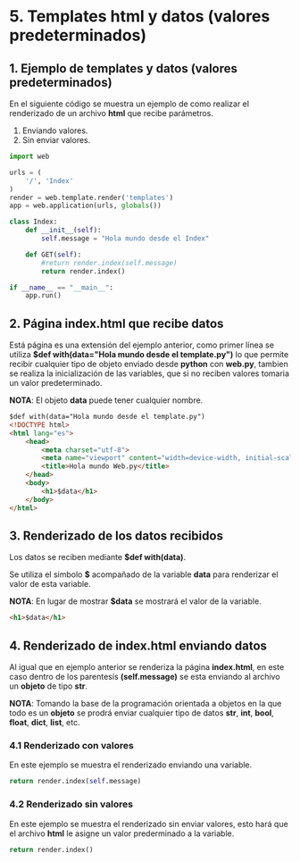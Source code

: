 # 5. Templates html y datos (valores predeterminados)

## 1. Ejemplo de templates y datos (valores predeterminados)

En el siguiente código se muestra un ejemplo de como realizar el renderizado de un archivo **html** que recibe parámetros.

1. Enviando valores.
2. Sin enviar valores.

```python
import web

urls = (
    '/', 'Index'
)
render = web.template.render('templates')
app = web.application(urls, globals())

class Index:
    def __init__(self):
        self.message = "Hola mundo desde el Index"

    def GET(self):
        #return render.index(self.message)
        return render.index()

if __name__ == "__main__":
    app.run()
```

## 2. Página index.html que recibe datos

Está página es una extensión del ejemplo anterior, como primer línea se utiliza **$def with(data="Hola mundo desde el template.py")** lo que permite recibir cualquier tipo de objeto enviado desde **python** con **web.py**, tambien se realiza la inicialización de las variables, que si no reciben valores tomaria un valor predeterminado.

**NOTA**: El objeto **data** puede tener cualquier nombre.

```html
$def with(data="Hola mundo desde el template.py")
<!DOCTYPE html>
<html lang="es">
    <head>
        <meta charset="utf-8">
        <meta name="viewport" content="width=device-width, initial-scale=1">
        <title>Hola mundo Web.py</title>
    </head>
    <body>
        <h1>$data</h1>
    </body>
</html>
```

## 3. Renderizado de los datos recibidos

Los datos se reciben mediante **$def with(data)**.

Se utiliza el simbolo **$** acompañado de la variable **data** para renderizar el valor de esta variable.


**NOTA**: En lugar de mostrar **$data** se mostrará el valor de la variable.

```html
<h1>$data</h1>
```

## 4. Renderizado de index.html enviando datos

Al igual que en ejemplo anterior se renderiza la página **index.html**, en este caso dentro de los parentesís **(self.message)** se esta enviando al archivo un **objeto** de tipo **str**.

**NOTA**: Tomando la base de la programación orientada a objetos en la que todo es un **objeto** se prodrá enviar cualquier tipo de datos **str**, **int**, **bool**, **float**, **dict**, **list**, etc.


### 4.1 Renderizado con valores

En este ejemplo se muestra el renderizado enviando una variable.

```python
return render.index(self.message)
```

### 4.2 Renderizado sin valores

En este ejemplo se muestra el renderizado sin enviar valores, esto hará que el archivo **html** le asigne un valor prederminado a la variable.

```python
return render.index()
```